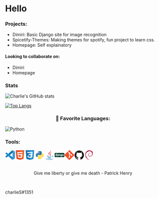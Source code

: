 # Hello

### Projects:
- Dimiri: Basic Django site for image recognition
- Spicetify-Themes: Making themes for spotify, fun project to learn css.
- Homepage: Self explainatory
#### Looking to collaborate on:
- Dimiri
- Homepage

### Stats

![Charlie's GitHub stats](https://github-readme-stats.vercel.app/api?username=CharlieS1103&count_private=true&show_icons=true&theme=radical)


[![Top Langs](https://github-readme-stats.vercel.app/api/top-langs/?username=CharlieS1103&count_private=true&show_icons=true&theme=radical)](https://github.com/anuraghazra/github-readme-stats)

<h3 align="center">📄 Favorite Languages:</h3>
<p>
<a target="_blank" ><img alt="Python" src="https://img.shields.io/badge/Python-%2312100E.svg?logo=python&style=for-the-badge&logoColor=yellow"/></a> 
</p>

### Tools:

<div style="display: flex;">
<a href="https://code.visualstudio.com/">
<img src="https://raw.githubusercontent.com/devicons/devicon/master/icons/vscode/vscode-original.svg" width="32" length="32" alt="Visual Studio Code" />
</a>

</a>
<a href="https://www.w3.org/html/">
<img src="https://raw.githubusercontent.com/devicons/devicon/master/icons/html5/html5-original.svg" width="32" length="32" alt="HTML5" />
</a>
<a href="https://www.w3.org/Style/CSS/Overview.en.html">
<img src="https://raw.githubusercontent.com/devicons/devicon/master/icons/css3/css3-original.svg" width="32" length="32" alt="CSS3" />
</a>
<a href="https://www.python.org/">
 <img src="https://raw.githubusercontent.com/devicons/devicon/master/icons/python/python-original.svg" width="32" length="32" alt= "Python" />
 </a>
<a href="https://www.java.com/">
 <img src="https://raw.githubusercontent.com/devicons/devicon/master/icons/java/java-original.svg" width="32" length="32" alt="Java" />
 </a>
<a href="https://www.djangoproject.com/">
<img src="https://raw.githubusercontent.com/devicons/devicon/master/icons/django/django-original.svg" width="32" length="32" alt="Django" />
</a>
<a href="https://git-scm.com/">
<img src="https://raw.githubusercontent.com/devicons/devicon/master/icons/git/git-original.svg" width="32" length="32" alt= "Git" />
</a>
<a href="https://github.com/">
<img src="https://raw.githubusercontent.com/devicons/devicon/master/icons/github/github-original.svg" width="32" length="32" alt="GitHub" />
</a>
<a href="https://www.debian.org/">
<img src="https://raw.githubusercontent.com/devicons/devicon/master/icons/debian/debian-original.svg" width="32" length="32" alt="Debian" />
</a>
</div>
<p align="center">
<br>
<text>Give me liberty or give me death - Patrick Henry</text>
</p>
<br>

charlieS#1351
